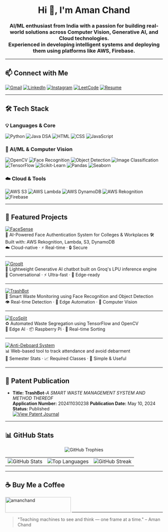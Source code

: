 <h1 align="center">Hi 👋, I'm Aman Chand</h1>

<h3 align="center">
  AI/ML enthusiast from India with a passion for building real-world solutions across Computer Vision, Generative AI, and Cloud technologies.
  <br/>
  Experienced in developing intelligent systems and deploying them using platforms like AWS, Firebase.
</h3>

---

## 📫 Connect with Me

[![Gmail](https://img.shields.io/badge/Gmail-amanchand8726@gmail.com-D14836?style=for-the-badge&logo=gmail&logoColor=white)](mailto:amanchand8726@gmail.com)
[![LinkedIn](https://img.shields.io/badge/LinkedIn-amanchand01-0077B5?style=for-the-badge&logo=linkedin&logoColor=white)](https://linkedin.com/in/amanchand01)
[![Instagram](https://img.shields.io/badge/Instagram-amanrudra01-E4405F?style=for-the-badge&logo=instagram&logoColor=white)](https://instagram.com/amanrudra01)
[![LeetCode](https://img.shields.io/badge/LeetCode-amanchand8726-FFA116?style=for-the-badge&logo=leetcode&logoColor=white)](https://leetcode.com/amanchand8726/)
[![Resume](https://img.shields.io/badge/Resume-View-blue?style=for-the-badge&logo=googledrive&logoColor=white)](https://drive.google.com/file/d/1ujXVo6xdaPFdk4lZW8tgoFmiHbvzFH7J/view?usp=drive_link)

---

## 🛠️ Tech Stack

### 💡 Languages & Core
![Python](https://img.shields.io/badge/Python-3776AB?style=for-the-badge&logo=python&logoColor=white)
![Java DSA](https://img.shields.io/badge/Java%20for%20DSA-ED8B00?style=for-the-badge&logo=java&logoColor=white)
![HTML](https://img.shields.io/badge/HTML-e34c26?style=for-the-badge&logo=html5&logoColor=white)
![CSS](https://img.shields.io/badge/CSS-264de4?style=for-the-badge&logo=css3&logoColor=white)
![JavaScript](https://img.shields.io/badge/JavaScript-F7DF1E?style=for-the-badge&logo=javascript&logoColor=black)


### 🧠 AI/ML & Computer Vision
![OpenCV](https://img.shields.io/badge/OpenCV-27338e?style=for-the-badge&logo=opencv&logoColor=white)
![Face Recognition](https://img.shields.io/badge/_Face_Recognition-blueviolet?style=for-the-badge)
![Object Detection](https://img.shields.io/badge/_Object_Detection-blue?style=for-the-badge)
![Image Classification](https://img.shields.io/badge/_Image_Classification-green?style=for-the-badge)
![TensorFlow](https://img.shields.io/badge/TensorFlow-FF6F00?style=for-the-badge&logo=tensorflow&logoColor=white)
![Scikit-Learn](https://img.shields.io/badge/Scikit--Learn-F7931E?style=for-the-badge&logo=scikit-learn&logoColor=white)
![Pandas](https://img.shields.io/badge/Pandas-150458?style=for-the-badge&logo=pandas&logoColor=white)
![Seaborn](https://img.shields.io/badge/Seaborn-0769AD?style=for-the-badge&logo=python&logoColor=white)

### ☁️ Cloud & Tools
![AWS S3](https://img.shields.io/badge/AWS_S3-569A31?style=for-the-badge&logo=amazon-s3&logoColor=white)
![AWS Lambda](https://img.shields.io/badge/AWS_Lambda-FF9900?style=for-the-badge&logo=aws-lambda&logoColor=white)
![AWS DynamoDB](https://img.shields.io/badge/DynamoDB-4053D6?style=for-the-badge&logo=amazon-dynamodb&logoColor=white)
![AWS Rekognition](https://img.shields.io/badge/AWS_Rekognition-orange?style=for-the-badge&logo=amazon-aws&logoColor=white)
![Firebase](https://img.shields.io/badge/Firebase-FFCA28?style=for-the-badge&logo=firebase&logoColor=black)

---

## 🚀 Featured Projects

[![FaceSense](https://img.shields.io/badge/FaceSense-AI%20Face%20Auth-blueviolet?style=for-the-badge&logo=amazonaws&logoColor=white)](https://github.com/amanrudra01/FaceSense)  
🔐 AI-Powered Face Authentication System for Colleges & Workplaces
🛠️ Built with: AWS Rekognition, Lambda, S3, DynamoDB  
☁️ Cloud-native · ⚡ Real-time · 🔒 Secure

---

[![GroqIt](https://img.shields.io/badge/GroqIt-GenAI%20Chatbot-orange?style=for-the-badge&logo=groq&logoColor=white)](https://github.com/amanrudra01/GroqIt)  
🧠 Lightweight Generative AI chatbot built on Groq's LPU inference engine  
💬 Conversational · ⚡ Ultra-fast · 🤖 Edge-ready

---

[![TrashBot](https://img.shields.io/badge/TrashBot-Waste%20Monitoring-green?style=for-the-badge&logo=opencv&logoColor=white)](https://github.com/amanrudra01/Trash-Bot)  
🚮 Smart Waste Monitoring using Face Recognition and Object Detection  
👁️ Real-time Detection · 🎯 Edge Automation · 🧠 Computer Vision

---

[![EcoSplit](https://img.shields.io/badge/EcoSplit-Waste%20Segregation-brightgreen?style=for-the-badge&logo=tensorflow&logoColor=white)](https://github.com/amanrudra01/EcoSplit)  
♻️ Automated Waste Segregation using TensorFlow and OpenCV  
🤖 Edge AI · 📦 Raspberry Pi · 🔄 Real-time Sorting

---

[![Anti-Deboard System](https://img.shields.io/badge/Anti--Deboard%20System-Attendance%20Tracker-blue?style=for-the-badge&logo=javascript&logoColor=white)](https://github.com/amanrudra01/Anti-Deboard-System-OR-Attendance-Tracker)  
📊 Web-based tool to track attendance and avoid debarment  
📅 Semester Stats · 📈 Required Classes · 🧮 Simple & Useful


---

## 🧾 Patent Publication

- **Title:** **TrashBot**-*A SMART WASTE MANAGEMENT SYSTEM AND METHOD THEREOF*  
  **Application Number:** 202411030238
  **Publication Date:** May 10, 2024  
  **Status:** Published  
  [![View Patent Journal](https://img.shields.io/badge/View-Patent_Journal-blue?style=for-the-badge)](https://drive.google.com/file/d/1f_R7YN0v-C1dLkwESPZAKpj--YbVe8n8/view?usp=drive_link)

---

## 📊 GitHub Stats
<p align="center">
  <img src="https://github-profile-trophy.vercel.app/?username=amanrudra01&theme=tokyonight&margin-w=10&margin-h=10&no-frame=true" alt="GitHub Trophies" />
</p>
<table>
  <tr>
    <td>
      <img src="https://github-readme-stats.vercel.app/api?username=amanrudra01&show_icons=true&theme=tokyonight" alt="GitHub Stats" />
    </td>
    <td>
      <img src="https://github-readme-stats.vercel.app/api/top-langs/?username=amanrudra01&layout=compact&theme=tokyonight" alt="Top Languages" />
    </td>
    <td>
      <img src="https://github-readme-streak-stats.herokuapp.com/?user=amanrudra01&theme=tokyonight" alt="GitHub Streak" />
    </td>
  </tr>
</table>


---
## ☕ Buy Me a Coffee

<p><a href="https://www.buymeacoffee.com/amanchand"> <img align="left" src="https://cdn.buymeacoffee.com/buttons/v2/default-yellow.png" height="50" width="210" alt="amanchand" /></a></p><br><br>

---

> "Teaching machines to see and think — one frame at a time." – Aman Chand
